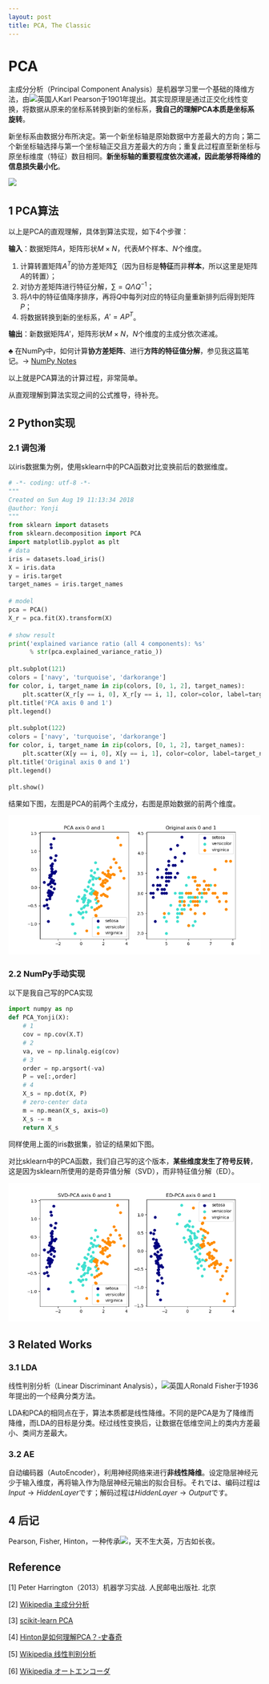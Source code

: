 ```yaml
---
layout: post
title: PCA, The Classic
---
```


# PCA

主成分分析（Principal Component Analysis）是机器学习里一个基础的降维方法，由![](https://upload.wikimedia.org/wikipedia/commons/thumb/a/ae/Flag_of_the_United_Kingdom.svg/30px-Flag_of_the_United_Kingdom.svg.png)英国人Karl Pearson于1901年提出。其实现原理是通过正交化线性变换，将数据从原来的坐标系转换到新的坐标系，**我自己的理解PCA本质是坐标系旋转**。

新坐标系由数据分布所决定。第一个新坐标轴是原始数据中方差最大的方向；第二个新坐标轴选择与第一个坐标轴正交且方差最大的方向；重复此过程直至新坐标与原坐标维度（特征）数目相同。**新坐标轴的重要程度依次递减，因此能够将降维的信息损失最小化**。

![](https://upload.wikimedia.org/wikipedia/commons/thumb/f/f5/GaussianScatterPCA.svg/480px-GaussianScatterPCA.svg.png)

## 1 PCA算法

以上是PCA的直观理解，具体到算法实现，如下4个步骤：

**输入**：数据矩阵$A$，矩阵形状$M\times N$，代表$M$个样本、$N$个维度。

1. 计算转置矩阵$A^T$的协方差矩阵$\sum$（因为目标是**特征**而非**样本**，所以这里是矩阵$A$的转置）；
2. 对协方差矩阵进行特征分解，$\sum=Q\Lambda Q^{-1}$；
3. 将$\Lambda$中的特征值降序排序，再将$Q$中每列对应的特征向量重新排列后得到矩阵$P$；
4. 将数据转换到新的坐标系，$A'=AP^T$。

**输出**：新数据矩阵$A'$，矩阵形状$M\times N$，$N$个维度的主成分依次递减。



$\clubsuit$ 在NumPy中，如何计算**协方差矩阵**、进行**方阵的特征值分解**，参见我这篇笔记。$\rightarrow$ [NumPy Notes](https://amoko.github.io/2018/08/02/NumPy-Notes.html)

以上就是PCA算法的计算过程，非常简单。

从直观理解到算法实现之间的公式推导，待补充。



## 2 Python实现

### 2.1 调包淆

以iris数据集为例，使用sklearn中的PCA函数对比变换前后的数据维度。

``` python
# -*- coding: utf-8 -*-
"""
Created on Sun Aug 19 11:13:34 2018
@author: Yonji
"""
from sklearn import datasets
from sklearn.decomposition import PCA
import matplotlib.pyplot as plt
# data
iris = datasets.load_iris()
X = iris.data
y = iris.target
target_names = iris.target_names

# model
pca = PCA()
X_r = pca.fit(X).transform(X)

# show result
print('explained variance ratio (all 4 components): %s'
      % str(pca.explained_variance_ratio_))

plt.subplot(121)
colors = ['navy', 'turquoise', 'darkorange']
for color, i, target_name in zip(colors, [0, 1, 2], target_names):
    plt.scatter(X_r[y == i, 0], X_r[y == i, 1], color=color, label=target_name)
plt.title('PCA axis 0 and 1')
plt.legend()

plt.subplot(122)
colors = ['navy', 'turquoise', 'darkorange']
for color, i, target_name in zip(colors, [0, 1, 2], target_names):
    plt.scatter(X[y == i, 0], X[y == i, 1], color=color, label=target_name)
plt.title('Original axis 0 and 1')
plt.legend()

plt.show()
```

结果如下图，左图是PCA的前两个主成分，右图是原始数据的前两个维度。

![](/img/PCA.before.after.png)

### 2.2 NumPy手动实现

以下是我自己写的PCA实现

``` python
import numpy as np
def PCA_Yonji(X):
    # 1
    cov = np.cov(X.T)
    # 2
    va, ve = np.linalg.eig(cov)
    # 3
    order = np.argsort(-va)
    P = ve[:,order]
    # 4
    X_s = np.dot(X, P)
    # zero-center data
    m = np.mean(X_s, axis=0)
    X_s -= m
    return X_s
```

同样使用上面的iris数据集，验证的结果如下图。

对比sklearn中的PCA函数，我们自己写的这个版本，**某些维度发生了符号反转**，这是因为sklearn所使用的是奇异值分解（SVD），而非特征值分解（ED）。

![](/img/PCA.SVD.ED.png)

## 3 Related Works

### 3.1 LDA

线性判别分析（Linear Discriminant Analysis），![](https://upload.wikimedia.org/wikipedia/commons/thumb/a/ae/Flag_of_the_United_Kingdom.svg/30px-Flag_of_the_United_Kingdom.svg.png)英国人Ronald Fisher于1936年提出的一个经典分类方法。

LDA和PCA的相同点在于，算法本质都是线性降维。不同的是PCA是为了降维而降维，而LDA的目标是分类。经过线性变换后，让数据在低维空间上的类内方差最小、类间方差最大。

### 3.2 AE

自动编码器（AutoEncoder），利用神经网络来进行**非线性降维**。设定隐层神经元少于输入维度，再将输入作为隐层神经元输出的拟合目标。それでは、编码过程は$Input \rightarrow HiddenLayer$です；解码过程は$HiddenLayer \rightarrow Output$です。



## 4 后记

Pearson, Fisher, Hinton，一种传承![](https://upload.wikimedia.org/wikipedia/commons/thumb/a/ae/Flag_of_the_United_Kingdom.svg/30px-Flag_of_the_United_Kingdom.svg.png)，天不生大英，万古如长夜。



## Reference

\[1] Peter Harrington（2013）机器学习实战. 人民邮电出版社. 北京

\[2] [Wikipedia 主成分分析](https://ja.wikipedia.org/wiki/%E4%B8%BB%E6%88%90%E5%88%86%E5%88%86%E6%9E%90)

\[3] [scikit-learn PCA](http://scikit-learn.org/stable/modules/generated/sklearn.decomposition.PCA.html)

\[4] [Hinton是如何理解PCA？-史春奇](https://cloud.tencent.com/developer/article/1185398)

\[5] [Wikipedia 线性判别分析](https://zh.wikipedia.org/wiki/%E7%B7%9A%E6%80%A7%E5%88%A4%E5%88%A5%E5%88%86%E6%9E%90)

\[6] [Wikipedia オートエンコーダ](https://ja.wikipedia.org/wiki/%E3%82%AA%E3%83%BC%E3%83%88%E3%82%A8%E3%83%B3%E3%82%B3%E3%83%BC%E3%83%80)

